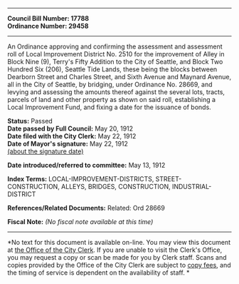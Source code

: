 * * * * *  
  
**Council Bill Number: [](#h0)[](#h2)17788**   
**Ordinance Number: 29458**  
  
* * * * *  
  
An Ordinance approving and confirming the assessment and assessment roll of Local Improvement District No. 2510 for the improvement of Alley in Block Nine (9), Terry's Fifty Addition to the City of Seattle, and Block Two Hundred Six (206), Seattle Tide Lands, these being the blocks between Dearborn Street and Charles Street, and Sixth Avenue and Maynard Avenue, all in the City of Seattle, by bridging, under Ordinance No. 28669, and levying and assessing the amounts thereof against the several lots, tracts, parcels of land and other property as shown on said roll, establishing a Local Improvement Fund, and fixing a date for the issuance of bonds.  
  
**Status:** Passed   
**Date passed by Full Council:** May 20, 1912   
**Date filed with the City Clerk:** May 22, 1912   
**Date of Mayor's signature:** May 22, 1912   
[(about the signature date)](/~public/approvaldate.htm)   
  
  
**Date introduced/referred to committee:** May 13, 1912   
  
**Index Terms:** LOCAL-IMPROVEMENT-DISTRICTS, STREET-CONSTRUCTION, ALLEYS, BRIDGES, CONSTRUCTION, INDUSTRIAL-DISTRICT  
  
**References/Related Documents:** Related: Ord 28669  
  
**Fiscal Note:** *(No fiscal note available at this time)*  
  
* * * * *  
  
*No text for this document is available on-line. You may view this document at [the Office of the City Clerk](http://www.seattle.gov/leg/clerk/contactUs.htm). If you are unable to visit the Clerk's Office, you may request a copy or scan be made for you by Clerk staff. Scans and copies provided by the Office of the City Clerk are subject to [copy fees](http://clerk.seattle.gov/~public/clerkfees.htm), and the timing of service is dependent on the availability of staff. *  
  
  
